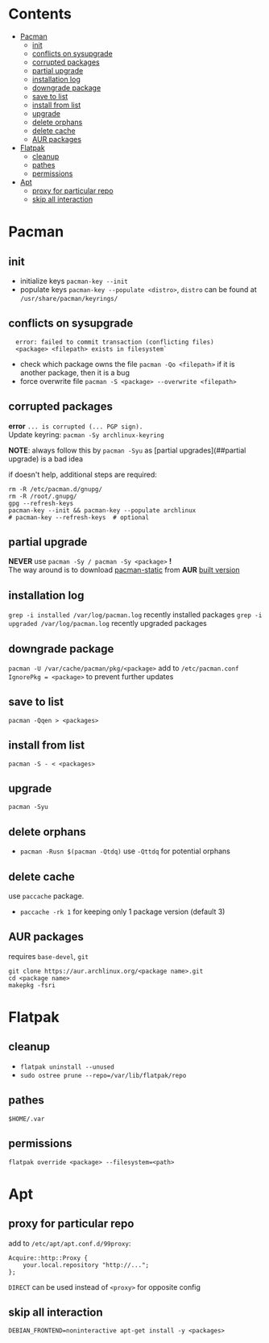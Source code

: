 # Contents

- [Pacman](#pacman)
    - [init](#init)
    - [conflicts on sysupgrade](#conflicts-on-sysupgrade)
    - [corrupted packages](#corrupted-packages)
    - [partial upgrade](#partial-upgrade)
    - [installation log](#installation-log)
    - [downgrade package](#downgrade-package)
    - [save to list](#save-to-list)
    - [install from list](#install-from-list)
    - [upgrade](#upgrade)
    - [delete orphans](#delete-orphans)
    - [delete cache](#delete-cache)
    - [AUR packages](#aur-packages)
- [Flatpak](#flatpak)
    - [cleanup](#cleanup)
    - [pathes](#pathes)
    - [permissions](#permissions)
- [Apt](#apt)
    - [proxy for particular repo](#proxy-for-particular-repo)
    - [skip all interaction](#skip-all-interaction)

# Pacman

## init
* initialize keys `pacman-key --init`
* populate keys `pacman-key --populate <distro>`, `distro` can be found at `/usr/share/pacman/keyrings/`

## conflicts on sysupgrade
```
  error: failed to commit transaction (conflicting files)
  <package> <filepath> exists in filesystem`
```

* check which package owns the file `pacman -Qo <filepath>`
  if it is another package, then it is a bug
* force overwrite file `pacman -S <package> --overwrite <filepath>`

## corrupted packages
**error** `... is corrupted (... PGP sign).`  
Update keyring: `pacman -Sy archlinux-keyring`

**NOTE**: always follow this by `pacman -Syu` as [partial upgrades](##partial upgrade) is a bad idea

if doesn't help, additional steps are required:
```
rm -R /etc/pacman.d/gnupg/
rm -R /root/.gnupg/ 
gpg --refresh-keys
pacman-key --init && pacman-key --populate archlinux
# pacman-key --refresh-keys  # optional
```

## partial upgrade
**NEVER** use `pacman -Sy / pacman -Sy <package>` **!**  
The way around is to download [pacman-static](https://aur.archlinux.org/pacman-static.git) from **AUR** [built version](https://pkgbuild.com/~eschwartz/repo/x86_64-extracted/pacman-static )

## installation log
`grep -i installed /var/log/pacman.log` recently installed packages
`grep -i upgraded /var/log/pacman.log` recently upgraded packages

## downgrade package
`pacman -U /var/cache/pacman/pkg/<package>`
add to `/etc/pacman.conf`
`IgnorePkg = <package>`
to prevent further updates

## save to list
`pacman -Qqen > <packages>`

## install from list
`pacman -S - < <packages>`

## upgrade
`pacman -Syu`
 
## delete orphans
* `pacman -Rusn $(pacman -Qtdq)` use `-Qttdq` for potential orphans

## delete cache
use `paccache` package.  
* `paccache -rk 1` for keeping only 1 package version (default 3)

## AUR packages
requires `base-devel`, `git`  
```
git clone https://aur.archlinux.org/<package name>.git
cd <package name>
makepkg -fsri
```


# Flatpak

## cleanup
- `flatpak uninstall --unused`
- `sudo ostree prune --repo=/var/lib/flatpak/repo`

## pathes
`$HOME/.var`

## permissions
`flatpak override <package> --filesystem=<path>`


# Apt

## proxy for particular repo
add to `/etc/apt/apt.conf.d/99proxy`:
```
Acquire::http::Proxy {
    your.local.repository "http://...";
};
```
`DIRECT` can be used instead of `<proxy>` for opposite config


## skip all interaction
`DEBIAN_FRONTEND=noninteractive apt-get install -y <packages>`
